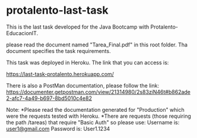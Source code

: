 # protalento-last-task

This is the last task developed for the Java Bootcamp with Protalento-EducacionIT.

please read the document named "Tarea_Final.pdf" in this root folder. Tha document specifies the task requirements.


This task was deployed in Heroku. The link that you can access is:

https://last-task-protalento.herokuapp.com/


There is also a PostMan documentation, please follow the link:
https://documenter.getpostman.com/view/21314980/2s83ziN46t#b862ade2-afc7-4a49-b697-8bd5010c4e82

Note: 
  *Please read the documentation generated for "Production" which were the requests tested with Heroku.
  *There are requests (those requiring the path /tareas) that require "Basic Auth" so please use:
    Username is: user1@gmail.com
    Password is: User1.1234

